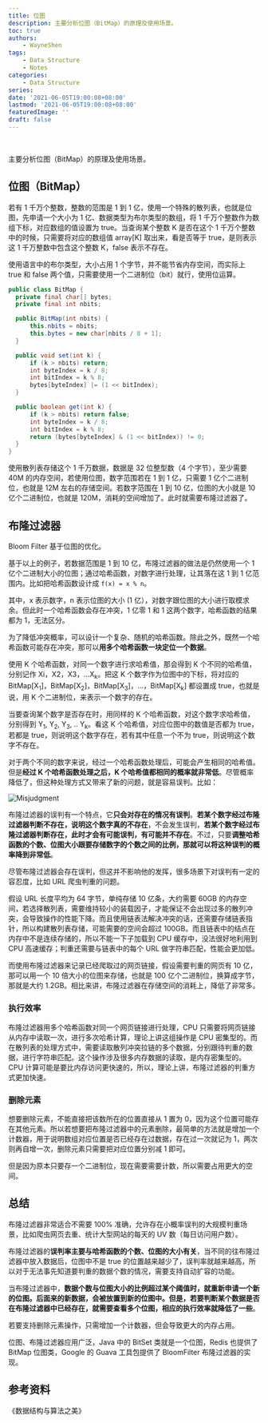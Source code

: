 ```yaml
---
title: 位图
description: 主要分析位图（BitMap）的原理及使用场景。
toc: true
authors: 
    - WayneShen
tags: 
    - Data Structure
    - Notes
categories: 
    - Data Structure
series: 
date: '2021-06-05T19:00:08+08:00'
lastmod: '2021-06-05T19:00:08+08:00'
featuredImage: ''
draft: false
---
```


</br>

主要分析位图（BitMap）的原理及使用场景。

<!--more-->

## 位图（BitMap）

若有 1 千万个整数，整数的范围是 1 到 1 亿，使用一个特殊的散列表，也就是位图，先申请一个大小为 1 亿、数据类型为布尔类型的数组，将 1 千万个整数作为数组下标，对应数组的值设置为 true。当查询某个整数 K 是否在这个 1 千万个整数中的时候，只需要将对应的数组值 array[K] 取出来，看是否等于 true，是则表示这 1 千万整数中包含这个整数 K，false 表示不存在。

使用语言中的布尔类型，大小占用 1 个字节，并不能节省内存空间，而实际上 true 和 false 两个值，只需要使用一个二进制位（bit）就行，使用位运算。

```java
public class BitMap {
  private final char[] bytes;
  private final int nbits;

  public BitMap(int nbits) {
      this.nbits = nbits;
      this.bytes = new char[nbits / 8 + 1];
  }

  public void set(int k) {
      if (k > nbits) return;
      int byteIndex = k / 8;
      int bitIndex = k % 8;
      bytes[byteIndex] |= (1 << bitIndex);
  }

  public boolean get(int k) {
      if (k > nbits) return false;
      int byteIndex = k / 8;
      int bitIndex = k % 8;
      return (bytes[byteIndex] & (1 << bitIndex)) != 0;
  }
}
```

 使用散列表存储这个 1 千万数据，数据是 32 位整型数（4 个字节），至少需要 40M 的内存空间，若使用位图，数字范围若在 1 到 1 亿，只需要 1 亿个二进制位，也就是 12M 左右的存储空间。若数字范围在 1 到 10 亿，位图的大小就是 10 亿个二进制位，也就是 120M，消耗的空间增加了。此时就需要布隆过滤器了。

## 布隆过滤器

Bloom Filter 基于位图的优化。

基于以上的例子，若数据范围是 1 到 10 亿，布隆过滤器的做法是仍然使用一个 1 亿个二进制大小的位图；通过哈希函数，对数字进行处理，让其落在这 1 到 1 亿范围内。比如把哈希函数设计成 `f(x) = x % n`。

其中，x 表示数字，n 表示位图的大小 (1 亿），对数字跟位图的大小进行取模求余。但此时一个哈希函数会存在冲突，1 亿零 1 和 1 这两个数字，哈希函数的结果都为 1，无法区分。

为了降低冲突概率，可以设计一个复杂、随机的哈希函数。除此之外，既然一个哈希函数可能存在冲突，那可以**用多个哈希函数一块定位一个数据**。

使用 K 个哈希函数，对同一个数字进行求哈希值，那会得到 K 个不同的哈希值，分别记作 Xi，X2，X3，...X<sub>k</sub>。把这 K 个数字作为位图中的下标，将对应的 BitMap[X<sub>1</sub>]，BitMap[X<sub>2</sub>]，BitMap[X<sub>3</sub>]，...，BitMap[X<sub>k</sub>] 都设置成 true，也就是说，用 K 个二进制位，来表示一个数字的存在。

当要查询某个数字是否存在时，用同样的 K 个哈希函数，对这个数字求哈希值，分别得到 Y<sub>1</sub>, Y<sub>2</sub>, Y<sub>3</sub>, .. Y<sub>k</sub>。看这 K 个哈希值，对应位图中的数值是否都为 true，若都是 true，则说明这个数字存在，若有其中任意一个不为 true，则说明这个数字不存在。

对于两个不同的数字来说，经过一个哈希函数处理后，可能会产生相同的哈希值。但是**经过 K 个哈希函数处理之后，K 个哈希值都相同的概率就非常低**。尽管概率降低了，但这种处理方式又带来了新的问题，就是容易误判。比如：

![Misjudgment](../../../assets/位图/Misjudgment.png)

布隆过滤器的误判有一个特点，它**只会对存在的情况有误判**。**若某个数字经过布隆过滤器判断不存在，说明这个数字真的不存在**，不会发生误判，**若某个数字经过布隆过滤器判断存在，此时才会有可能误判，有可能并不存在**。不过，只要**调整哈希函数的个数、位图大小跟要存储数字的个数之间的比例，那就可以将这种误判的概率降到非常低**。

尽管布隆过滤器会存在误判，但这并不影响他的发挥，很多场景下对误判有一定的容忍度，比如 URL 爬虫判重的问题。

假设 URL 长度平均为 64 字节，单纯存储 10 亿条，大约需要 60GB 的内存空间，若选择散列表，需要维持较小的装载因子，才能保证不会出现过多的散列冲突，会导致操作的性能下降。而且使用链表法解决冲突的话，还需要存储链表指针，所以构建散列表存储，可能需要的空间会超过 100GB。而且链表中的结点在内存中不是连续存储的，所以不能一下子加载到 CPU 缓存中，没法很好地利用到 CPU 高速缓存；判重还需要与链表中的每个 URL 做字符串匹配，性能会更加低。

而使用布隆过滤器来记录已经爬取过的网页链接，假设需要判重的网页有 10 亿，那可以用一个 10 倍大小的位图来存储，也就是 100 亿个二进制位，换算成字节，那就是大约 1.2GB。相比来讲，布隆过滤器在存储空间的消耗上，降低了非常多。

### 执行效率

布隆过滤器用多个哈希函数对同一个网页链接进行处理，CPU 只需要将网页链接从内存中读取一次，进行多次哈希计算，理论上讲这组操作是 CPU 密集型的。而在散列表的处理方式中，需要读取散列冲突拉链的多个数据，分别跟待判重的数据，进行字符串匹配。这个操作涉及很多内存数据的读取，是内存密集型的。CPU 计算可能是要比内存访问更快速的，所以，理论上讲，布隆过滤器的判重方式更加快速。

### 删除元素

想要删除元素，不能直接把该数所在的位置直接从 1 置为 0，因为这个位置可能存在其他元素。所以若想要把布隆过滤器中的元素删除，最简单的方法就是增加一个计数器，用于说明数组对应位置是否已经存在过数据，存在过一次就记为 1，两次则再自增一次，删除元素只需要把对应位置分别减 1 即可。

但是因为原本只要存一个二进制位，现在需要需要计数，所以需要占用更大的空间。

## 总结

布隆过滤器非常适合不需要 100% 准确，允许存在小概率误判的大规模判重场景，比如爬虫网页去重、统计大型网站的每天的 UV 数（每日访问用户数）。

布隆过滤器的**误判率主要与哈希函数的个数、位图的大小有关**，当不同的往布隆过滤器中放入数据后，位图中不是 true 的位置越来越少了，误判率就越来越高，所以对于无法事先知道要判重的数据个数的情况，需要支持自动扩容的功能。

当布隆过滤器中，**数据个数与位图大小的比例超过某个阈值时，就重新申请一个新的位图。后面来的新数据，会被放置到新的位图中。但是，若要判断某个数据是否在布隆过滤器中已经存在，就需要查看多个位图，相应的执行效率就降低了一些**。

若要支持删除元素操作，只需增加一个计数器，但会导致更大的内存占用。

位图、布隆过滤器应用广泛，Java 中的 BitSet 类就是一个位图，Redis 也提供了 BitMap 位图类，Google 的 Guava 工具包提供了 BloomFilter 布隆过滤器的实现。

## 参考资料

《数据结构与算法之美》